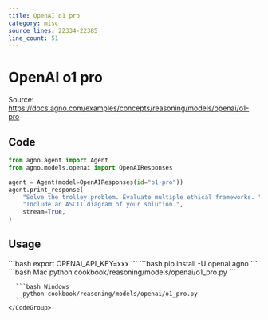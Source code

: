 ```yaml
---
title: OpenAI o1 pro
category: misc
source_lines: 22334-22385
line_count: 51
---
```


# OpenAI o1 pro
Source: https://docs.agno.com/examples/concepts/reasoning/models/openai/o1-pro



## Code

```python cookbook/reasoning/models/openai/o1_pro.py
from agno.agent import Agent
from agno.models.openai import OpenAIResponses

agent = Agent(model=OpenAIResponses(id="o1-pro"))
agent.print_response(
    "Solve the trolley problem. Evaluate multiple ethical frameworks. "
    "Include an ASCII diagram of your solution.",
    stream=True,
)

```

## Usage

<Steps>
  <Snippet file="create-venv-step.mdx" />

  <Step title="Set your API key">
    ```bash
    export OPENAI_API_KEY=xxx
    ```
  </Step>

  <Step title="Install libraries">
    ```bash
    pip install -U openai agno
    ```
  </Step>

  <Step title="Run Agent">
    <CodeGroup>
      ```bash Mac
        python cookbook/reasoning/models/openai/o1_pro.py
      ```

      ```bash Windows
        python cookbook/reasoning/models/openai/o1_pro.py
      ```
    </CodeGroup>
  </Step>
</Steps>



